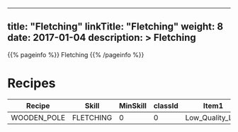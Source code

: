 
---
title: "Fletching"
linkTitle: "Fletching"
weight: 8
date: 2017-01-04
description: >
 Fletching
---

{{% pageinfo %}}
Fletching
{{% /pageinfo %}}

# Recipes

| Recipe      | Skill     | MinSkill | classId | Item1           | Item2           | Output Item | Class | nearForge |
|-------------|-----------|----------|---------|-----------------|-----------------|-------------|-------|-----------|
| WOODEN_POLE | FLETCHING | 0        | 0       | Low_Quality_Log | Low_Quality_Log | Wooden_Pole |       | FALSE     |

